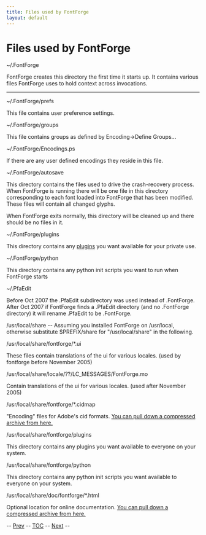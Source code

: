 ```yaml
---
title: Files used by FontForge
layout: default
---
```



Files used by FontForge
=======================

\~/.FontForge

FontForge creates this directory the first time it starts up. It
contains various files FontForge uses to hold context across
invocations.

* * * * *

\~/.FontForge/prefs

This file contains user preference settings.

\~/.FontForge/groups

This file contains groups as defined by Encoding-\>Define Groups...

\~/.FontForge/Encodings.ps

If there are any user defined encodings they reside in this file.

\~/.FontForge/autosave

This directory contains the files used to drive the crash-recovery
process. When FontForge is running there will be one file in this
directory corresponding to each font loaded into FontForge that has been
modified. These files will contain all changed glyphs.

When FontForge exits normally, this directory will be cleaned up and
there should be no files in it.

\~/.FontForge/plugins

This directory contains any [plugins](plugins.html) you want available
for your private use.

\~/.FontForge/python

This directory contains any python init scripts you want to run when
FontForge starts

\~/.PfaEdit

Before Oct 2007 the .PfaEdit subdirectory was used instead of
.FontForge. After Oct 2007 if FontForge finds a .PfaEdit directory (and
no .FontForge directory) it will rename .PfaEdit to be .FontForge.

/usr/local/share -- Assuming you installed FontForge on /usr/local,
otherwise substitute \$PREFIX/share for "/usr/local/share" in the
following.

/usr/local/share/fontforge/\*.ui

These files contain translations of the ui for various locales. (used by
fontforge before November 2005)

/usr/local/share/locale/??/LC\_MESSAGES/FontForge.mo

Contain translations of the ui for various locales. (used after November
2005)

/usr/local/share/fontforge/\*.cidmap

"Encoding" files for Adobe's cid formats. [You can pull down a
compressed archive from here.](cidmaps.tgz)

/usr/local/share/fontforge/plugins

This directory contains any plugins you want available to everyone on
your system.

/usr/local/share/fontforge/python

This directory contains any python init scripts you want available to
everyone on your system.

/usr/local/share/doc/fontforge/\*.html

Optional location for online documentation. [You can pull down a
compressed archive from here.](source-build.html#Documentation)

-- [Prev](cliargs.html) -- [TOC](overview.html) -- [Next](src.html) --
